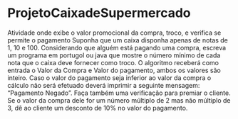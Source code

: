 # ProjetoCaixadeSupermercado
Atividade onde exibe o valor promocional da compra, troco, e verifica se permite o pagamento
Suponha que um caixa disponha apenas de notas de 1, 10 e 100. Considerando que alguém está pagando uma compra, escreva um programa em portugol ou java que mostre o número mínimo de cada nota que o caixa deve fornecer como troco. O algoritmo receberá como entrada o Valor da Compra e Valor do pagamento, ambos os valores são inteiro. Caso o valor do pagamento seja inferior ao valor da compra o cálculo não será efetuado deverá imprimir a seguinte mensagem: “Pagamento Negado”.  Faça também uma verificação para premiar o cliente. Se o valor da compra dele for um número múltiplo de 2 mas não múltiplo de 3, dê ao cliente um desconto de 10% no valor do pagamento.
